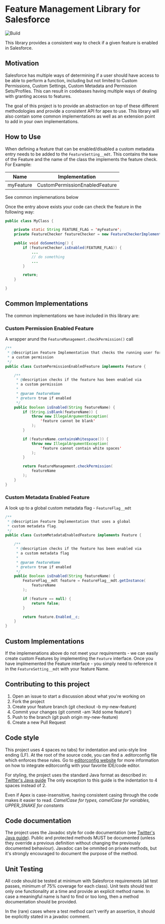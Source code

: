 # Feature Management Library for Salesforce

![Build](https://github.com/Craft-First/sfdc-feature-management/actions/workflows/build.yml/badge.svg)

This library provides a consistent way to check if a given feature is enabled in
Salesforce.

## Motivation

Salesforce has multiple ways of determining if a user should have access to be
able to perform a function, including but not limited to Custom Permissions,
Custom Settings, Custom Metadata and Permission Sets/Profiles. This can result
in codebases having multiple ways of dealing with granting access to features.

The goal of this project is to provide an abstraction on top of these different
methodologies and provide a consistent API for apex to use. This library will
also contain some common implementations as well as an extension point to add in
your own implementations.

## How to Use

When defining a feature that can be enabled/disabled a custom metadata entry
needs to be added to the `FeatureSetting__mdt`. This contains the `Name` of the
Feature and the name of the class the implements the feature check. For Example:

| Name      | Implementation                 |
| --------- | ------------------------------ |
| myFeature | CustomPermissionEnabledFeature |

See common implemenations below

Once the entry above exists your code can check the feature in the following
way:

```java
public class MyClass {

    private static String FEATURE_FLAG = 'myFeature';
    private FeatureChecker featureChecker = new FeatureCheckerImplementation();

    public void doSomething() {
        if (featureChecker.isEnabled(FEATURE_FLAG)) {
            ...
            // do something
            ...
        }

        return;
    }

}
```

## Common Implementations

The common implementations we have included in this library are:

### Custom Permission Enabled Feature

A wrapper arund the `FeatureManagement.checkPermission()` call

```java
/**
 * @description Feature Implementation that checks the running user for
 * a custom permission
 */
public class CustomPermissionEnabledFeature implements Feature {

    /**
     * @description checks if the feature has been enabled via
     * a custom permission
     *
     * @param featureName
     * @return true if enabled
     */
    public Boolean isEnabled(String featureName) {
        if (String.isBlank(featureName)) {
            throw new IllegalArgumentException(
                'feature cannot be blank'
            );
        }

        if (featureName.containsWhitespace()) {
            throw new IllegalArgumentException(
                'feature cannot contain white spaces'
            );
        }

        return FeatureManagement.checkPermission(
            featureName
        );
    }
}
```

### Custom Metadata Enabled Feature

A look up to a global custom metadata flag - `FeatureFlag__mdt`

```java
/**
 * @description Feature Implementation that uses a global
 * custom metadata flag.
 */
public class CustomMetadataEnabledFeature implements Feature {

    /**
     * @description checks if the feature has been enabled via
     * a custom metadata flag
     *
     * @param featureName
     * @return true if enabled
     */
    public Boolean isEnabled(String featureName) {
        FeatureFlag__mdt feature = FeatureFlag__mdt.getInstance(
            featureName
        );

        if (feature == null) {
            return false;
        }

        return feature.Enabled__c;
    }
}

```

## Custom Implementations

If the implemenations above do not meet your requirements - we can easily create
custom Features by implementing the `Feature` interface. Once you have
implmemented the Feature interface - you simply need to reference it in the
`FeatureSetting__mdt` with your feature Name.

## Contributing to this project

1.  Open an issue to start a discussion about what you're working on
2.  Fork the project
3.  Create your feature branch (git checkout -b my-new-feature)
4.  Commit your changes (git commit -am 'Add some feature')
5.  Push to the branch (git push origin my-new-feature)
6.  Create a new Pull Request

## Code style

This project uses 4 spaces no tabs) for indentation and unix-style line ending
(LF). At the root of the source code, you can find a .editorconfig file which
enforces these rules. Go to [editorconfig website](http://editorconfig.org/) for
more information on how to integrate editorconfig with your favorite IDE/code
editor.

For styling, the project uses the standard Java format as described in:
[Twitter's Java guide](https://github.com/twitter/commons/blob/master/src/java/com/twitter/common/styleguide.md)
The only exception to this guide is the indentation to 4 spaces instead of 2.

Even if Apex is case-insensitive, having consistent casing through the code
makes it easier to read. _CamelCase for types, camelCase for variables,
UPPER_SNAKE for constants_

## Code documentation

The project uses the Javadoc style for code documentation (see
[Twitter's Java guide](https://github.com/twitter/commons/blob/master/src/java/com/twitter/common/styleguide.md)).
Public and protected methods MUST be documented (unless they override a previous
definition without changing the previously documented behaviour). Javadoc can be
ommited on private methods, but it's strongly encouraged to document the purpose
of the method.

## Unit Testing

All code should be tested at minimum with Salesforce requirements (all test
passes, minimum of 75% coverage for each class). Unit tests should test only one
functionality at a time and provide an explicit method name. In case a
meaningful name is hard to find or too long, then a method documentation should
be provided.

In the (rare) cases where a test method can't verify an assertion, it should be
explicitly stated in a javadoc comment.
